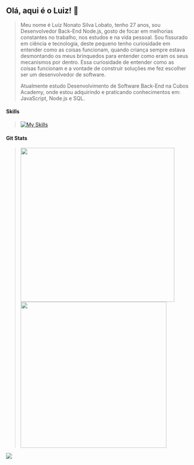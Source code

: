 ## Olá, aqui é o Luiz! 👋
> Meu nome é Luiz Nonato Silva Lobato, tenho 27 anos, sou Desenvolvedor Back-End Node.js, gosto de focar em melhorias constantes no trabalho, nos estudos e na vida pessoal.
> Sou fissurado em ciência e tecnologia, deste pequeno tenho curiosidade em entender como as coisas funcionam, quando criança sempre estava desmontando os meus brinquedos para entender como eram os seus mecanismos por dentro. Essa curiosidade de entender como as coisas funcionam e a vontade de construir soluções me fez escolher ser um desenvolvedor de software.
>
> Atualmente estudo Desenvolvimento de Software Back-End na Cubos Academy, onde estou adquirindo e praticando conhecimentos em: JavaScript, Node.js e SQL.

#### Skills
> [![My Skills](https://skillicons.dev/icons?i=js,nodejs,postgres,vscode,npm,express,git,github,linux)](https://skillicons.dev)

#### Git Stats

> <p float="left">
>  <img src="https://github-readme-streak-stats.herokuapp.com/?user=luiznslobato&theme=dark&date_format=j%20M%5B%20Y%5D&currStreakLabel=6FDA44&fire=6FDA44&ring=6FDA44" width="422" />
>  <img src="https://github-readme-stats.vercel.app/api?username=luiznslobato&title_color=6FDA44&text_color=FFFFFF&show_icons=true&icon_color=6FDA44&include_all_commits=true&count_private=true&theme=dark" width="400" />
</p>

[![](https://visitcount.itsvg.in/api?id=luiznslobato&icon=0&color=0)](https://visitcount.itsvg.in)
